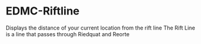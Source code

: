 # EDMC-Riftline
Displays the distance of your current location from the rift line  The Rift Line is a line that passes through Riedquat and Reorte
